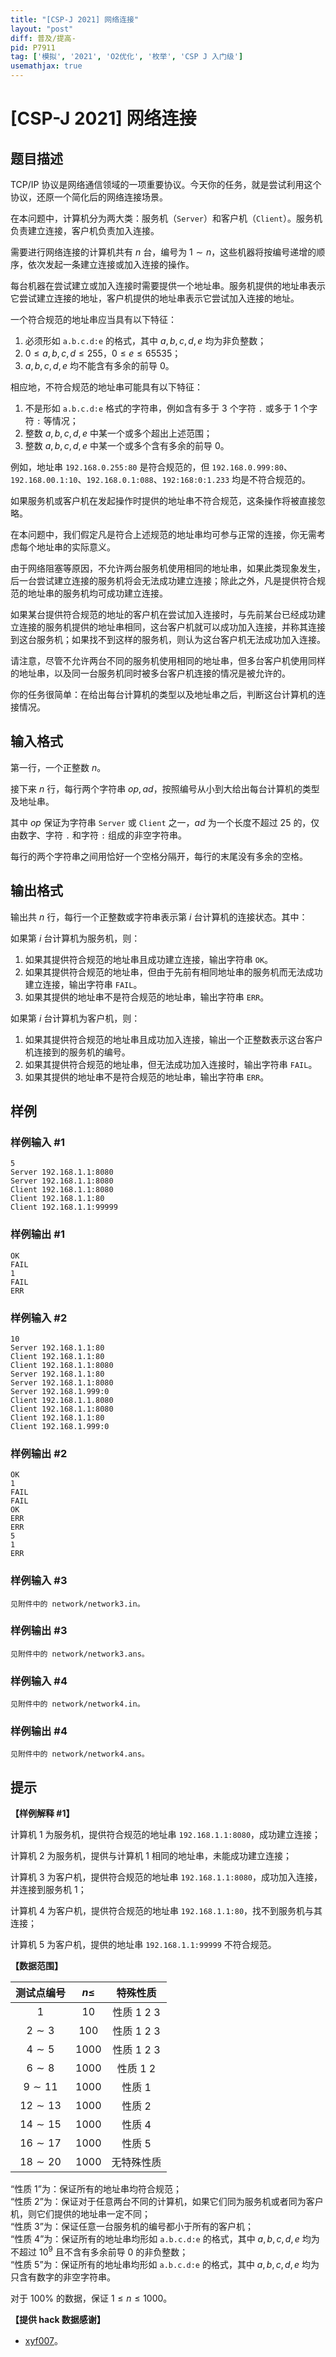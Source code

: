 ```yaml
---
title: "[CSP-J 2021] 网络连接"
layout: "post"
diff: 普及/提高-
pid: P7911
tag: ['模拟', '2021', 'O2优化', '枚举', 'CSP J 入门级']
usemathjax: true
---
```


# [CSP-J 2021] 网络连接
## 题目描述

TCP/IP 协议是网络通信领域的一项重要协议。今天你的任务，就是尝试利用这个协议，还原一个简化后的网络连接场景。

在本问题中，计算机分为两大类：服务机（`Server`）和客户机（`Client`）。服务机负责建立连接，客户机负责加入连接。

需要进行网络连接的计算机共有 $n$ 台，编号为 $1 \sim n$，这些机器将按编号递增的顺序，依次发起一条建立连接或加入连接的操作。

每台机器在尝试建立或加入连接时需要提供一个地址串。服务机提供的地址串表示它尝试建立连接的地址，客户机提供的地址串表示它尝试加入连接的地址。

一个符合规范的地址串应当具有以下特征：

1. 必须形如 `a.b.c.d:e` 的格式，其中 $a, b, c, d, e$ 均为非负整数；
2. $0 \le a, b, c, d \le 255$，$0 \le e \le 65535$；
3. $a, b, c, d, e$ 均不能含有多余的前导 $0$。

相应地，不符合规范的地址串可能具有以下特征：

1. 不是形如 `a.b.c.d:e` 格式的字符串，例如含有多于 $3$ 个字符 `.` 或多于 $1$ 个字符 `:` 等情况；
2. 整数 $a, b, c, d, e$ 中某一个或多个超出上述范围；
3. 整数 $a, b, c, d, e$ 中某一个或多个含有多余的前导 $0$。

例如，地址串 `192.168.0.255:80` 是符合规范的，但 `192.168.0.999:80`、`192.168.00.1:10`、`192.168.0.1:088`、`192:168:0:1.233` 均是不符合规范的。

如果服务机或客户机在发起操作时提供的地址串不符合规范，这条操作将被直接忽略。

在本问题中，我们假定凡是符合上述规范的地址串均可参与正常的连接，你无需考虑每个地址串的实际意义。

由于网络阻塞等原因，不允许两台服务机使用相同的地址串，如果此类现象发生，后一台尝试建立连接的服务机将会无法成功建立连接；除此之外，凡是提供符合规范的地址串的服务机均可成功建立连接。

如果某台提供符合规范的地址的客户机在尝试加入连接时，与先前某台已经成功建立连接的服务机提供的地址串相同，这台客户机就可以成功加入连接，并称其连接到这台服务机；如果找不到这样的服务机，则认为这台客户机无法成功加入连接。

请注意，尽管不允许两台不同的服务机使用相同的地址串，但多台客户机使用同样的地址串，以及同一台服务机同时被多台客户机连接的情况是被允许的。

你的任务很简单：在给出每台计算机的类型以及地址串之后，判断这台计算机的连接情况。
## 输入格式

第一行，一个正整数 $n$。

接下来 $n$ 行，每行两个字符串 $\mathit{op}, \mathit{ad}$，按照编号从小到大给出每台计算机的类型及地址串。

其中 $\mathit{op}$ 保证为字符串 `Server` 或 `Client` 之一，$\mathit{ad}$ 为一个长度不超过 $25$ 的，仅由数字、字符 `.` 和字符 `:` 组成的非空字符串。

每行的两个字符串之间用恰好一个空格分隔开，每行的末尾没有多余的空格。
## 输出格式

输出共 $n$ 行，每行一个正整数或字符串表示第 $i$ 台计算机的连接状态。其中：

如果第 $i$ 台计算机为服务机，则：

1. 如果其提供符合规范的地址串且成功建立连接，输出字符串 `OK`。
2. 如果其提供符合规范的地址串，但由于先前有相同地址串的服务机而无法成功建立连接，输出字符串 `FAIL`。
3. 如果其提供的地址串不是符合规范的地址串，输出字符串 `ERR`。

如果第 $i$ 台计算机为客户机，则：

1. 如果其提供符合规范的地址串且成功加入连接，输出一个正整数表示这台客户机连接到的服务机的编号。
2. 如果其提供符合规范的地址串，但无法成功加入连接时，输出字符串 `FAIL`。
3. 如果其提供的地址串不是符合规范的地址串，输出字符串 `ERR`。
## 样例

### 样例输入 #1
```
5
Server 192.168.1.1:8080
Server 192.168.1.1:8080
Client 192.168.1.1:8080
Client 192.168.1.1:80
Client 192.168.1.1:99999

```
### 样例输出 #1
```
OK
FAIL
1
FAIL
ERR

```
### 样例输入 #2
```
10
Server 192.168.1.1:80
Client 192.168.1.1:80
Client 192.168.1.1:8080
Server 192.168.1.1:80
Server 192.168.1.1:8080
Server 192.168.1.999:0
Client 192.168.1.1.8080
Client 192.168.1.1:8080
Client 192.168.1.1:80
Client 192.168.1.999:0

```
### 样例输出 #2
```
OK
1
FAIL
FAIL
OK
ERR
ERR
5
1
ERR

```
### 样例输入 #3
```
见附件中的 network/network3.in。
```
### 样例输出 #3
```
见附件中的 network/network3.ans。
```
### 样例输入 #4
```
见附件中的 network/network4.in。
```
### 样例输出 #4
```
见附件中的 network/network4.ans。
```
## 提示

**【样例解释 #1】**

计算机 $1$ 为服务机，提供符合规范的地址串 `192.168.1.1:8080`，成功建立连接；

计算机 $2$ 为服务机，提供与计算机 $1$ 相同的地址串，未能成功建立连接；

计算机 $3$ 为客户机，提供符合规范的地址串 `192.168.1.1:8080`，成功加入连接，并连接到服务机 $1$；

计算机 $4$ 为客户机，提供符合规范的地址串 `192.168.1.1:80`，找不到服务机与其连接；

计算机 $5$ 为客户机，提供的地址串 `192.168.1.1:99999` 不符合规范。

**【数据范围】**

| 测试点编号 | $n \le$ | 特殊性质 |
|:-:|:-:|:-:|
| $1$ | $10$ | 性质 1 2 3 |
| $2 \sim 3$ | $100$ | 性质 1 2 3 |
| $4 \sim 5$ | $1000$ | 性质 1 2 3 |
| $6 \sim 8$ | $1000$ | 性质 1 2 |
| $9 \sim 11$ | $1000$ | 性质 1 |
| $12 \sim 13$ | $1000$ | 性质 2 |
| $14 \sim 15$ | $1000$ | 性质 4 |
| $16 \sim 17$ | $1000$ | 性质 5 |
| $18 \sim 20$ | $1000$ | 无特殊性质 |

“性质 1”为：保证所有的地址串均符合规范；  
“性质 2”为：保证对于任意两台不同的计算机，如果它们同为服务机或者同为客户机，则它们提供的地址串一定不同；  
“性质 3”为：保证任意一台服务机的编号都小于所有的客户机；  
“性质 4”为：保证所有的地址串均形如 `a.b.c.d:e` 的格式，其中 $a, b, c, d, e$ 均为不超过 ${10}^9$ 且不含有多余前导 $0$ 的非负整数；  
“性质 5”为：保证所有的地址串均形如 `a.b.c.d:e` 的格式，其中 $a, b, c, d, e$ 均为只含有数字的非空字符串。

对于 $100 \%$ 的数据，保证 $1 \le n \le 1000$。

**【提供 hack 数据感谢】**  

- [xyf007](/user/68273)。
